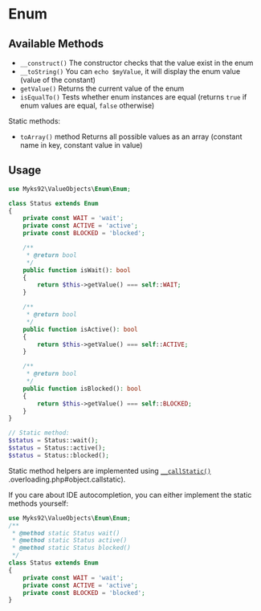 # Enum

## Available Methods

* `__construct()` The constructor checks that the value exist in the enum
* `__toString()` You can `echo $myValue`, it will display the enum value (value of the constant)
* `getValue()` Returns the current value of the enum
* `isEqualTo()` Tests whether enum instances are equal (returns `true` if enum values are equal, `false` otherwise)

Static methods:

* `toArray()` method Returns all possible values as an array (constant name in key, constant value in value)

## Usage

```php
use Myks92\ValueObjects\Enum\Enum;

class Status extends Enum
{
    private const WAIT = 'wait';
    private const ACTIVE = 'active';
    private const BLOCKED = 'blocked';

    /**
     * @return bool
     */
    public function isWait(): bool
    {
        return $this->getValue() === self::WAIT;
    }

    /**
     * @return bool
     */
    public function isActive(): bool
    {
        return $this->getValue() === self::ACTIVE;
    }

    /**
     * @return bool
     */
    public function isBlocked(): bool
    {
        return $this->getValue() === self::BLOCKED;
    }
}

// Static method:
$status = Status::wait();
$status = Status::active();
$status = Status::blocked();
```

Static method helpers are implemented using [`__callStatic()`](https://www.php.net/manual/en/language.oop5)
.overloading.php#object.callstatic).

If you care about IDE autocompletion, you can either implement the static methods yourself:


```php
use Myks92\ValueObjects\Enum\Enum;
/**
 * @method static Status wait()
 * @method static Status active()
 * @method static Status blocked()
 */
class Status extends Enum
{
    private const WAIT = 'wait';
    private const ACTIVE = 'active';
    private const BLOCKED = 'blocked';
}
```
